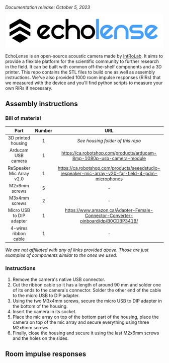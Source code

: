 _Documentation release: October 5, 2023_

<p align="center">
 <picture>
  <source media="(prefers-color-scheme: dark)" srcset=".github/logo_dark_theme.svg" width="520">
  <img alt="EchoLense" src=".github/logo_light_theme.svg" width="520">
 </picture>
</p>


EchoLense is an open-source acoustic camera made by [IntRoLab](https://introlab.3it.usherbrooke.ca/mediawiki-introlab/index.php/Main_Page). It aims to provide a flexible platform for the scientific community to further research in the field. It can be built with common off-the-shelf components and a 3D printer. This repo contains the STL files to build one as well as assembly instructions. We've also provided 1000 room impulse responses (RIRs) that we measured with the device and you'll find python scripts to measure your own RIRs if necessary.

## Assembly instructions

### Bill of material
|         **Part**         | **Number** |                                              **URL**                                              |
|:------------------------:|:----------:|:-------------------------------------------------------------------------------------------------:|
|    3D printed housing    |      1     |               _See housing folder of this repo_       |
|    Arducam USB camera    |      1     |               https://ca.robotshop.com/products/arducam-8mp-1080p-usb-camera-module      |
| ReSpeaker Mic Array v2.0 |      1     | https://ca.robotshop.com/products/seeedstudio-respeaker-mic-array-v20-far-field-4-pdm-microphones|
|       M2x6mm screws      |      5     |                                                 -                                                 |
|       M3x4mm screws      |      2     |                                                 -                                                 |
| Micro USB to DIP adapter |      1     |          https://www.amazon.ca/Adapter-Female-Connector-Converter-pinboard/dp/B0CDBP341B/         |
|   4-wires ribbon cable   |      1     |                                                 -                                                 |

_We are not affiliated with any of links provided above. Those are just examples of components similar to the ones we used._

### Instructions
1. Remove the camera's native USB connector.
2. Cut the ribbon cable so it has a length of around 90 mm and solder one of its ends to the camera's connector. Solder the other end of the cable to the micro USB to DIP adapter.
4. Using the two M3x4mm screws, secure the micro USB to DIP adapter in the bottom of the housing.
5. Insert the camera in its socket.
6. Place the mic array on top of the bottom part of the housing, place the camera on top of the mic array and secure everything using three M2x6mm screws.
7. Finally, close the housing and secure it using the last M2x6mm screws and the holes on the sides.

## Room impulse responses
